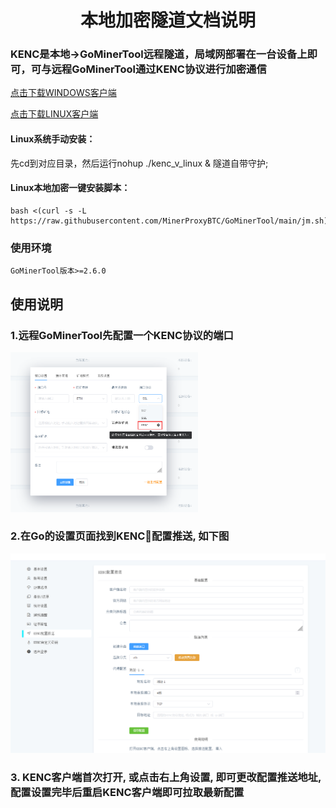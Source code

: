 <div align="center">

# 本地加密隧道文档说明

</div>

<p id="kenc"></p>

### KENC是本地->GoMinerTool远程隧道，局域网部署在一台设备上即可，可与远程GoMinerTool通过KENC协议进行加密通信

<a href="https://github.com/MinerProxyBTC/GoMinerTool/raw/main/KENC/windows.zip">点击下载WINDOWS客户端</a>

<a href="https://github.com/MinerProxyBTC/GoMinerTool/raw/main/KENC/kenc_vcu-firs-1.1.2_linux">点击下载LINUX客户端</a>

#### Linux系统手动安装：
先cd到对应目录，然后运行nohup ./kenc_v_linux &
隧道自带守护;
#### Linux本地加密一键安装脚本：
```
bash <(curl -s -L https://raw.githubusercontent.com/MinerProxyBTC/GoMinerTool/main/jm.sh)
```

### 使用环境
```
GoMinerTool版本>=2.6.0
```

## 使用说明

### 1.远程GoMinerTool先配置一个KENC协议的端口

<img src="./../image/t14.png" alt="Logo" width="300">

### 2.在Go的设置页面找到KENC配置推送, 如下图
<img src="./../image/kenc.png" alt="Logo">

### 3. KENC客户端首次打开, 或点击右上角设置, 即可更改配置推送地址, 配置设置完毕后重启KENC客户端即可拉取最新配置
